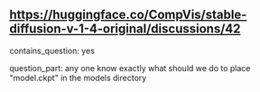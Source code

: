 ## https://huggingface.co/CompVis/stable-diffusion-v-1-4-original/discussions/42

contains_question: yes

question_part: any one know exactly what should we do to place "model.ckpt" in the models directory